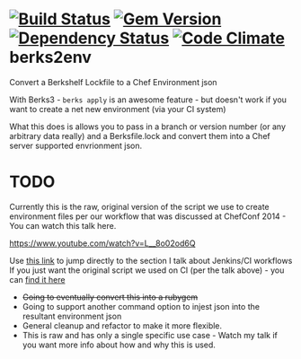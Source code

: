 [![Build Status](https://travis-ci.org/petecheslock/berks2env.svg?branch=master)](https://travis-ci.org/petecheslock/berks2env)
[![Gem Version](https://badge.fury.io/rb/berks2env.svg)](http://badge.fury.io/rb/berks2env)
[![Dependency Status](https://gemnasium.com/petecheslock/berks2env.svg)](https://gemnasium.com/petecheslock/berks2env)
[![Code Climate](https://codeclimate.com/github/petecheslock/berks2env.png)](https://codeclimate.com/github/petecheslock/berks2env)
berks2env
=========
Convert a Berkshelf Lockfile to a Chef Environment json

With Berks3 - ```berks apply``` is an awesome feature - but doesn't work if you want to create a net new environment (via your CI system)

What this does is allows you to pass in a branch or version number (or any arbitrary data really) and a Berksfile.lock and convert them
into a Chef server supported envrionment json.

TODO
========
Currently this is the raw, original version of the script we use to create environment files per our workflow
that was discussed at ChefConf 2014 - You can watch this talk here.

https://www.youtube.com/watch?v=L__8o02od6Q

Use [this link](http://youtu.be/L__8o02od6Q?t=21m16s) to jump directly to the section I talk about Jenkins/CI workflows
If you just want the original script we used on CI (per the talk above) - you can [find it here](https://github.com/petecheslock/berks2env/blob/4fa764134c11912a9c82391540903697fe7fe5a6/berks2env.rb)

* ~~Going to eventually convert this into a rubygem~~
* Going to support another command option to injest json into the resultant environment json
* General cleanup and refactor to make it more flexible.
* This is raw and has only a single specific use case - Watch my talk if you want
more info about how and why this is used.
